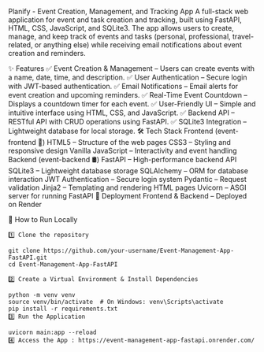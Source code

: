 
Planify - Event Creation, Management, and Tracking App
A full-stack web application for event and task creation and tracking, built using FastAPI, HTML, CSS, JavaScript, and SQLite3. The app allows users to create, manage, and keep track of events and tasks (personal, professional, travel-related, or anything else) while receiving email notifications about event creation and reminders.

✨ Features
✅ Event Creation & Management – Users can create events with a name, date, time, and description.
✅ User Authentication – Secure login with JWT-based authentication.
✅ Email Notifications – Email alerts for event creation and upcoming reminders.
✅ Real-Time Event Countdown – Displays a countdown timer for each event.
✅ User-Friendly UI – Simple and intuitive interface using HTML, CSS, and JavaScript.
✅ Backend API – RESTful API with CRUD operations using FastAPI.
✅ SQLite3 Integration – Lightweight database for local storage.
🛠 Tech Stack
Frontend (event-frontend 🎨)
HTML5 – Structure of the web pages
CSS3 – Styling and responsive design
Vanilla JavaScript – Interactivity and event handling
Backend (event-backend 🛢️)
FastAPI – High-performance backend API
SQLite3 – Lightweight database storage
SQLAlchemy – ORM for database interaction
JWT Authentication – Secure login system
Pydantic – Request validation
Jinja2 – Templating and rendering HTML pages
Uvicorn – ASGI server for running FastAPI
🚀 Deployment
Frontend & Backend – Deployed on Render



📜 How to Run Locally

    1️⃣ Clone the repository
    
    git clone https://github.com/your-username/Event-Management-App-FastAPI.git
    cd Event-Management-App-FastAPI
    
    2️⃣ Create a Virtual Environment & Install Dependencies
    
    python -m venv venv
    source venv/bin/activate  # On Windows: venv\Scripts\activate
    pip install -r requirements.txt
    3️⃣ Run the Application
    
    uvicorn main:app --reload
    4️⃣ Access the App : https://event-management-app-fastapi.onrender.com/
